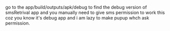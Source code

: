 go to the app/build/outputs/apk/debug to find the debug version of smsRetrival app and you manually need to give sms permission to work this coz you know it's debug app and i am lazy to make pupup whch ask permission.
